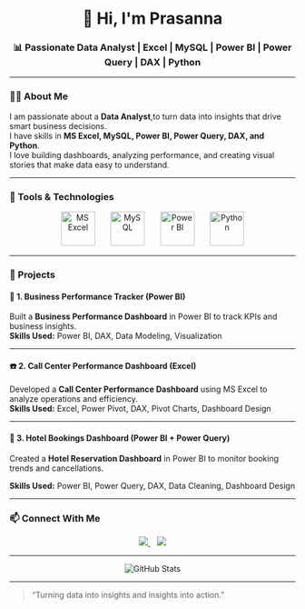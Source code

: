<h1 align="center">👋 Hi, I'm Prasanna</h1>
<h3 align="center">📊 Passionate Data Analyst | Excel | MySQL | Power BI | Power Query | DAX | Python</h3>

---

### 👨‍💻 About Me  
I am passionate about a **Data Analyst**,to turn data into insights that drive smart business decisions.  
I have skills in **MS Excel, MySQL, Power BI, Power Query, DAX, and Python**.  
I love building dashboards, analyzing performance, and creating visual stories that make data easy to understand.  

---

### 🧰 Tools & Technologies  

<p align="center">
  <img src="https://cdn-icons-png.flaticon.com/512/732/732220.png" width="60" alt="MS Excel" title="MS Excel" />
  &nbsp;&nbsp;&nbsp;&nbsp;&nbsp;
  <img src="https://cdn-icons-png.flaticon.com/512/5968/5968313.png" width="60" alt="MySQL" title="My SQL" />
  &nbsp;&nbsp;&nbsp;&nbsp;&nbsp;
  <img src="https://cdn.worldvectorlogo.com/logos/power-bi.svg" width="60" alt="Power BI" title="Power BI" />
  &nbsp;&nbsp;&nbsp;&nbsp;&nbsp;

  <img src="https://cdn-icons-png.flaticon.com/512/5968/5968350.png" width="60" alt="Python" title="Python" />
</p>

---

### 📁 Projects  

#### 🏢 1. Business Performance Tracker (Power BI)
Built a **Business Performance Dashboard** in Power BI to track KPIs and business insights.  
**Skills Used:** Power BI, DAX, Data Modeling, Visualization  

---

#### ☎️ 2. Call Center Performance Dashboard (Excel)
Developed a **Call Center Performance Dashboard** using MS Excel to analyze operations and efficiency.  
**Skills Used:** Excel, Power Pivot, DAX, Pivot Charts, Dashboard Design  

---

#### 🏨 3. Hotel Bookings Dashboard (Power BI + Power Query)
Created a **Hotel Reservation Dashboard** in Power BI to monitor booking trends and cancellations.  

**Skills Used:** Power BI, Power Query, DAX, Data Cleaning, Dashboard Design  

---

### 📫 Connect With Me  
<p align="center">
  <a href="www.linkedin.com/in/prasanna-chinnapaga" target="_blank">
    <img src="https://img.shields.io/badge/LinkedIn-blue?style=for-the-badge&logo=linkedin" />
  </a>
  &nbsp;&nbsp;
  <a href="mailto:prasannachinnapaga@gmail.com">
    <img src="https://img.shields.io/badge/Email-grey?style=for-the-badge&logo=gmail" />
  </a>
</p>

---

<p align="center">
  <img src="https://github-readme-stats.vercel.app/api?username=Chinnapaga-Prasanna&show_icons=true&theme=tokyonight" alt="GitHub Stats" />
</p>

---

> “Turning data into insights and insights into action.”

